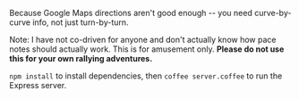Because Google Maps directions aren't good enough -- you need
curve-by-curve info, not just turn-by-turn.

Note: I have not co-driven for anyone and don't actually know how pace
notes should actually work.  This is for amusement only.  **Please do
not use this for your own rallying adventures.**

`npm install` to install dependencies, then `coffee server.coffee` to
run the Express server.
